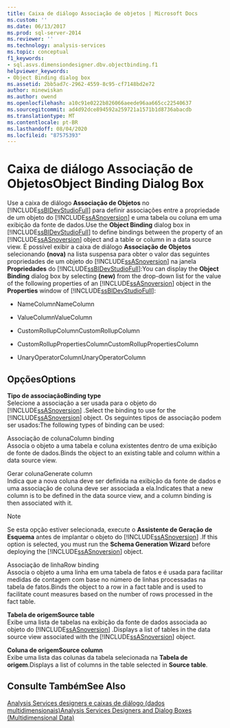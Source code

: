 ```yaml
---
title: Caixa de diálogo Associação de objetos | Microsoft Docs
ms.custom: ''
ms.date: 06/13/2017
ms.prod: sql-server-2014
ms.reviewer: ''
ms.technology: analysis-services
ms.topic: conceptual
f1_keywords:
- sql.asvs.dimensiondesigner.dbv.objectbinding.f1
helpviewer_keywords:
- Object Binding dialog box
ms.assetid: 2bb5ad7c-2962-4559-8c95-cf7148bd2e72
author: minewiskan
ms.author: owend
ms.openlocfilehash: a10c91e0222b826066aeede96aa665cc22540637
ms.sourcegitcommit: ad4d92dce894592a259721a1571b1d8736abacdb
ms.translationtype: MT
ms.contentlocale: pt-BR
ms.lasthandoff: 08/04/2020
ms.locfileid: "87575393"
---
```

# <a name="object-binding-dialog-box"></a><span data-ttu-id="02185-102">Caixa de diálogo Associação de Objetos</span><span class="sxs-lookup"><span data-stu-id="02185-102">Object Binding Dialog Box</span></span>
  <span data-ttu-id="02185-103">Use a caixa de diálogo **Associação de Objetos** no [!INCLUDE[ssBIDevStudioFull](../includes/ssbidevstudiofull-md.md)] para definir associações entre a propriedade de um objeto do [!INCLUDE[ssASnoversion](../includes/ssasnoversion-md.md)] e uma tabela ou coluna em uma exibição da fonte de dados.</span><span class="sxs-lookup"><span data-stu-id="02185-103">Use the **Object Binding** dialog box in [!INCLUDE[ssBIDevStudioFull](../includes/ssbidevstudiofull-md.md)] to define bindings between the property of an [!INCLUDE[ssASnoversion](../includes/ssasnoversion-md.md)] object and a table or column in a data source view.</span></span> <span data-ttu-id="02185-104">É possível exibir a caixa de diálogo **Associação de Objetos** selecionando **(nova)** na lista suspensa para obter o valor das seguintes propriedades de um objeto do [!INCLUDE[ssASnoversion](../includes/ssasnoversion-md.md)] na janela **Propriedades** do [!INCLUDE[ssBIDevStudioFull](../includes/ssbidevstudiofull-md.md)]:</span><span class="sxs-lookup"><span data-stu-id="02185-104">You can display the **Object Binding** dialog box by selecting **(new)** from the drop-down list for the value of the following properties of an [!INCLUDE[ssASnoversion](../includes/ssasnoversion-md.md)] object in the **Properties** window of [!INCLUDE[ssBIDevStudioFull](../includes/ssbidevstudiofull-md.md)]:</span></span>  
  
-   <span data-ttu-id="02185-105">NameColumn</span><span class="sxs-lookup"><span data-stu-id="02185-105">NameColumn</span></span>  
  
-   <span data-ttu-id="02185-106">ValueColumn</span><span class="sxs-lookup"><span data-stu-id="02185-106">ValueColumn</span></span>  
  
-   <span data-ttu-id="02185-107">CustomRollupColumn</span><span class="sxs-lookup"><span data-stu-id="02185-107">CustomRollupColumn</span></span>  
  
-   <span data-ttu-id="02185-108">CustomRollupPropertiesColumn</span><span class="sxs-lookup"><span data-stu-id="02185-108">CustomRollupPropertiesColumn</span></span>  
  
-   <span data-ttu-id="02185-109">UnaryOperatorColumn</span><span class="sxs-lookup"><span data-stu-id="02185-109">UnaryOperatorColumn</span></span>  
  
## <a name="options"></a><span data-ttu-id="02185-110">Opções</span><span class="sxs-lookup"><span data-stu-id="02185-110">Options</span></span>  
 <span data-ttu-id="02185-111">**Tipo de associação**</span><span class="sxs-lookup"><span data-stu-id="02185-111">**Binding type**</span></span>  
 <span data-ttu-id="02185-112">Selecione a associação a ser usada para o objeto do [!INCLUDE[ssASnoversion](../includes/ssasnoversion-md.md)] .</span><span class="sxs-lookup"><span data-stu-id="02185-112">Select the binding to use for the [!INCLUDE[ssASnoversion](../includes/ssasnoversion-md.md)] object.</span></span> <span data-ttu-id="02185-113">Os seguintes tipos de associação podem ser usados:</span><span class="sxs-lookup"><span data-stu-id="02185-113">The following types of binding can be used:</span></span>  
  
 <span data-ttu-id="02185-114">Associação de coluna</span><span class="sxs-lookup"><span data-stu-id="02185-114">Column binding</span></span>  
 <span data-ttu-id="02185-115">Associa o objeto a uma tabela e coluna existentes dentro de uma exibição de fonte de dados.</span><span class="sxs-lookup"><span data-stu-id="02185-115">Binds the object to an existing table and column within a data source view.</span></span>  
  
 <span data-ttu-id="02185-116">Gerar coluna</span><span class="sxs-lookup"><span data-stu-id="02185-116">Generate column</span></span>  
 <span data-ttu-id="02185-117">Indica que a nova coluna deve ser definida na exibição da fonte de dados e uma associação de coluna deve ser associada a ela.</span><span class="sxs-lookup"><span data-stu-id="02185-117">Indicates that a new column is to be defined in the data source view, and a column binding is then associated with it.</span></span>  
  
> [!NOTE]  
>  <span data-ttu-id="02185-118">Se esta opção estiver selecionada, execute o **Assistente de Geração de Esquema** antes de implantar o objeto do [!INCLUDE[ssASnoversion](../includes/ssasnoversion-md.md)] .</span><span class="sxs-lookup"><span data-stu-id="02185-118">If this option is selected, you must run the **Schema Generation Wizard** before deploying the [!INCLUDE[ssASnoversion](../includes/ssasnoversion-md.md)] object.</span></span>  
  
 <span data-ttu-id="02185-119">Associação de linha</span><span class="sxs-lookup"><span data-stu-id="02185-119">Row binding</span></span>  
 <span data-ttu-id="02185-120">Associa o objeto a uma linha em uma tabela de fatos e é usada para facilitar medidas de contagem com base no número de linhas processadas na tabela de fatos.</span><span class="sxs-lookup"><span data-stu-id="02185-120">Binds the object to a row in a fact table and is used to facilitate count measures based on the number of rows processed in the fact table.</span></span>  
  
 <span data-ttu-id="02185-121">**Tabela de origem**</span><span class="sxs-lookup"><span data-stu-id="02185-121">**Source table**</span></span>  
 <span data-ttu-id="02185-122">Exibe uma lista de tabelas na exibição da fonte de dados associada ao objeto do [!INCLUDE[ssASnoversion](../includes/ssasnoversion-md.md)] .</span><span class="sxs-lookup"><span data-stu-id="02185-122">Displays a list of tables in the data source view associated with the [!INCLUDE[ssASnoversion](../includes/ssasnoversion-md.md)] object.</span></span>  
  
 <span data-ttu-id="02185-123">**Coluna de origem**</span><span class="sxs-lookup"><span data-stu-id="02185-123">**Source column**</span></span>  
 <span data-ttu-id="02185-124">Exibe uma lista das colunas da tabela selecionada na **Tabela de origem**.</span><span class="sxs-lookup"><span data-stu-id="02185-124">Displays a list of columns in the table selected in **Source table**.</span></span>  
  
## <a name="see-also"></a><span data-ttu-id="02185-125">Consulte Também</span><span class="sxs-lookup"><span data-stu-id="02185-125">See Also</span></span>  
 [<span data-ttu-id="02185-126">Analysis Services designers e caixas de diálogo &#40;dados multidimensionais&#41;</span><span class="sxs-lookup"><span data-stu-id="02185-126">Analysis Services Designers and Dialog Boxes &#40;Multidimensional Data&#41;</span></span>](analysis-services-designers-and-dialog-boxes-multidimensional-data.md)  
  
  
